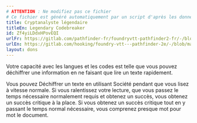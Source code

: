```yaml
---
# ATTENTION : Ne modifiez pas ce fichier
# Ce fichier est généré automatiquement par un script d'après les données du module Foundry VTT officiel et de sa traduction
title: Cryptanalyste légendaire
titleEn: Legendary Codebreaker
id: Zf4yiLDdxHPovEQI
urlFr: https://gitlab.com/pathfinder-fr/foundryvtt-pathfinder2-fr/-/blob/master/data/feats/Zf4yiLDdxHPovEQI.htm
urlEn: https://gitlab.com/hooking/foundry-vtt---pathfinder-2e/-/blob/master/packs/data/feats.db/legendary-codebreaker.json
layout: dons
---
```

Votre capacité avec les langues et les codes est telle que vous pouvez déchiffrer une information en ne faisant que lire un texte rapidement.

Vous pouvez Déchiffrer un texte en utilisant Société pendant que vous lisez à vitesse normale. Si vous ralentissez votre lecture, que vous passez le temps nécessaire normalement requis et obtenez un succès, vous obtenez un succès critique à la place. Si vous obtenez un succès critique tout en y passant le temps normal nécessaire, vous comprenez presque mot pour mot le document.
